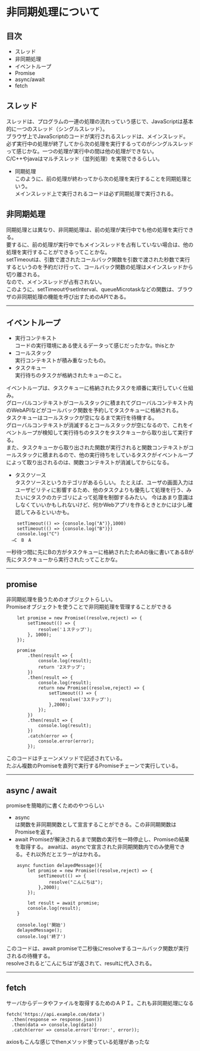 # 非同期処理について

## 目次
- スレッド
- 非同期処理
- イベントループ
- Promise
- async/await
- fetch

## スレッド
スレッドは、プログラムの一連の処理の流れっていう感じで、JavaScriptは基本的に一つのスレッド（シングルスレッド）。  
ブラウザ上でJavaScriptのコードが実行されるスレッドは、メインスレッド。  
必ず実行中の処理が終了してから次の処理を実行するってのがシングルスレッドって感じかな。一つの処理が実行中の間は他の処理ができない。  
C/C++やjavaはマルチスレッド（並列処理）を実現できるらしい。  
- 同期処理  
このように、前の処理が終わってから次の処理を実行することを同期処理という。  
メインスレッド上で実行されるコードは必ず同期処理で実行される。

## 非同期処理
同期処理とは異なり、非同期処理は、前の処理が実行中でも他の処理を実行できる。  
要するに、前の処理が実行中でもメインスレッドを占有していない場合は、他の処理を実行することができるってことかな。  
setTimeoutは、引数で渡されたコールバック関数を引数で渡された秒数で実行するというのを予約だけ行って、コールバック関数の処理はメインスレッドから切り離される。  
なので、メインスレッドが占有されない。  
このように、setTimeoutやsetInterval、queueMicrotaskなどの関数は、ブラウザの非同期処理の機能を呼び出すためのAPIである。  

---
## イベントループ
- 実行コンテキスト  
コードの実行環境にある使えるデータって感じだったかな。thisとか  
- コールスタック  
実行コンテキストが積み重なったもの。  
- タスクキュー  
実行待ちのタスクが格納されたキューのこと。  
  
イベントループは、タスクキューに格納されたタスクを順番に実行していく仕組み。  
グローバルコンテキストがコールスタックに積まれてグローバルコンテキスト内のWebAPIなどがコールバック関数を予約してタスクキューに格納される。  
タスクキューはコールスタックが空になるまで実行を待機する。  
グローバルコンテキストが消滅するとコールスタックが空になるので、これをイベントループが検知して実行待ちのタスクをタスクキューから取り出して実行する。  
また、タスクキューから取り出された関数が実行されると関数コンテキストがコールスタックに積まれるので、他の実行待ちをしているタスクがイベントループによって取り出されるのは、関数コンテキストが消滅してからになる。  

- タスクソース  
タスクソースというカテゴリがあるらしい。
たとえば、ユーザの画面入力はユーザビリティに影響するため、他のタスクよりも優先して処理を行う、みたいにタスクのカテゴリによって処理を制御するみたい。
今はあまり意識はしなくていいかもしれないけど、何かWebアプリを作るときとかには少し確認してみるといいかも。

```
    setTimeout(() => {console.log("A")},1000)
    setTimeout(() => {console.log("B")})
    console.log("C")
  ⇒C　B　A
```
一秒待つ間に先にBの方がタスクキューに格納されたためAの後に書いてあるBが先にタスクキューから実行されたってことかな。  

---
## promise
非同期処理を扱うためのオブジェクトらしい。  
Promiseオブジェクトを使うことで非同期処理を管理することができる  
```
    let promise = new Promise((resolve,reject) => {
        setTimeout(() => {
            resolve('１ステップ');
        }, 1000);
    });

    promise
        .then(result => {
            console.log(result);
            return '2ステップ';
        })
        .then(result => {
            console.log(result);
            return new Promise((resolve,reject) => {
                setTimeout(() => {
                    resolve('3ステップ');
                },2000);
            });
        })
        .then(result => {
            console.log(result);
        })
        .catch(error => {
            console.error(error);
        });
```
このコードはチェーンメソッドで記述されている。  
たぶん複数のPromiseを直列で実行するPromiseチェーンで実行している。

---
## async / await
promiseを簡略的に書くためのやつらしい  
- async  
は関数を非同期関数として宣言することができる。この非同期関数はPromiseを返す。  
- await
Promiseが解決されるまで関数の実行を一時停止し、Promiseの結果を取得する。
awaitは、asyncで宣言された非同期関数内でのみ使用できる。それ以外だとエラーがはかれる。  
```
    async function delayedMessage(){
        let promise = new Promise((resolve,reject) => {
            setTimeout(() => {
                resolve("こんにちは");
            },2000);
        });
        
        let result = await promise;
        console.log(result);
    }

    console.log('開始')
    delayedMessage(); 
    console.log('終了')
```
このコードは、await promiseで二秒後にresolveするコールバック関数が実行されるの待機する。  
resolveされると’こんにちは’が返されて、resultに代入される。  

---
## fetch
サーバからデータやファイルを取得するためのＡＰＩ。これも非同期処理になる  
```
fetch('https://api.example.com/data')
  .then(response => response.json())
  .then(data => console.log(data))
  .catch(error => console.error('Error:', error));
```
axiosもこんな感じでthenメソッド使っている処理があったな

